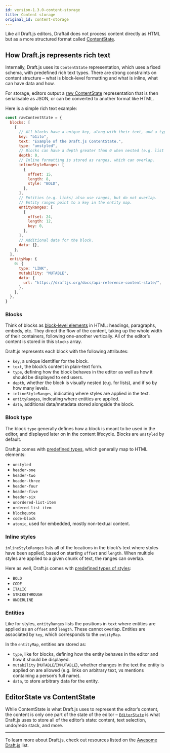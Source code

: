 ```yaml
---
id: version-1.3.0-content-storage
title: Content storage
original_id: content-storage
---
```


Like all Draft.js editors, Draftail does not process content directly as HTML but as a more structured format called [ContentState](https://draftjs.org/docs/api-reference-content-state/).

## How Draft.js represents rich text

Internally, Draft.js uses its `ContentState` representation, which uses a fixed schema, with predefined rich text types. There are strong constraints on content structure – what is block-level formatting and what is inline, what can have data and how.

For storage, editors output a [raw ContentState](https://draftjs.org/docs/api-reference-data-conversion#converttoraw) representation that is then serialisable as JSON, or can be converted to another format like HTML.

Here is a simple rich text example:

```js
const rawContentState = {
  blocks: [
    {
      // All blocks have a unique key, along with their text, and a type. "unstyled" is the default.
      key: "b1ito",
      text: "Example of the Draft.js ContentState.",
      type: "unstyled",
      // Blocks can have a depth greater than 0 when nested (e.g. list items).
      depth: 0,
      // Inline formatting is stored as ranges, which can overlap.
      inlineStyleRanges: [
        {
          offset: 15,
          length: 8,
          style: "BOLD",
        },
      ],
      // Entities (e.g. links) also use ranges, but do not overlap.
      // Entity ranges point to a key in the entity map.
      entityRanges: [
        {
          offset: 24,
          length: 12,
          key: 0,
        },
      ],
      // Additional data for the block.
      data: {},
    },
  ],
  entityMap: {
    0: {
      type: "LINK",
      mutability: "MUTABLE",
      data: {
        url: "https://draftjs.org/docs/api-reference-content-state/",
      },
    },
  },
}
```

### Blocks

Think of blocks as [block-level elements](https://developer.mozilla.org/en-US/docs/Web/HTML/Block-level_elements) in HTML: headings, paragraphs, embeds, etc. They direct the flow of the content, taking up the whole width of their containers, following one-another vertically. All of the editor’s content is stored in this `blocks` array.

Draft.js represents each block with the following attributes:

- `key`, a unique identifier for the block.
- `text`, the block’s content in plain-text form.
- `type`, defining how the block behaves in the editor as well as how it should be displayed to end users.
- `depth`, whether the block is visually nested (e.g. for lists), and if so by how many levels.
- `inlineStyleRanges`, indicating where styles are applied in the text.
- `entityRanges`, indicating where entities are applied.
- `data`, additional data/metadata stored alongside the block.

### Block type

The block `type` generally defines how a block is meant to be used in the editor, and displayed later on in the content lifecycle. Blocks are `unstyled` by default.

Draft.js comes with [predefined types](https://github.com/facebook/draft-js/blob/master/src/model/immutable/DefaultDraftBlockRenderMap.js), which generally map to HTML elements:

- `unstyled`
- `header-one`
- `header-two`
- `header-three`
- `header-four`
- `header-five`
- `header-six`
- `unordered-list-item`
- `ordered-list-item`
- `blockquote`
- `code-block`
- `atomic`, used for embedded, mostly non-textual content.

### Inline styles

`inlineStyleRanges` lists all of the locations in the block’s text where styles have been applied, based on starting `offset` and `length`. When multiple styles are applied to a given chunk of text, the ranges can overlap.

Here as well, Draft.js comes with [predefined types of styles](https://github.com/facebook/draft-js/blob/master/src/model/immutable/DefaultDraftInlineStyle.js):

- `BOLD`
- `CODE`
- `ITALIC`
- `STRIKETHROUGH`
- `UNDERLINE`

### Entities

Like for styles, `entityRanges` lists the positions in `text` where entities are applied as an `offset` and `length`. These cannot overlap. Entities are associated by `key`, which corresponds to the `entityMap`.

In the `entityMap`, entities are stored as:

- `type`, like for blocks, defining how the entity behaves in the editor and how it should be displayed.
- `mutability` (`MUTABLE`/`IMMUTABLE`), whether changes in the text the entity is applied on are allowed (e.g. links on arbitrary text, vs mentions containing a person’s full name).
- `data`, to store arbitrary data for the entity.

## EditorState vs ContentState

While ContentState is what Draft.js uses to represent the editor’s content, the content is only one part of the state of the editor – [`EditorState`](https://draftjs.org/docs/api-reference-editor-state) is what Draft.js uses to store all of the editor’s state: content, text selection, undo/redo stack, and more.

---

To learn more about Draft.js, check out resources listed on the [Awesome Draft.js](https://github.com/nikgraf/awesome-draft-js) list.
